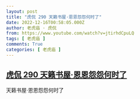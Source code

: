```yaml
---
layout: post
title: "虎侃 290 天籁书屋·恩恩怨怨何时了"
date: 2022-12-16T00:58:05.000Z
author: 老虎庙 · 虎侃
from: https://www.youtube.com/watch?v=jtirhdCpuLQ
tags: [ 老虎庙 ]
comments: True
categories: [ 老虎庙 ]
---
```

<!--1671152285000-->
[虎侃 290 天籁书屋·恩恩怨怨何时了](https://www.youtube.com/watch?v=jtirhdCpuLQ)
------

<div>
天籁书屋·恩恩怨怨何时了
</div>
